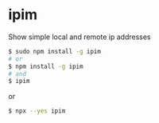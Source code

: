 # ipim

Show simple local and remote ip addresses

```sh
$ sudo npm install -g ipim
# or
$ npm install -g ipim
# and
$ ipim
```

or

```sh
$ npx --yes ipim
```
